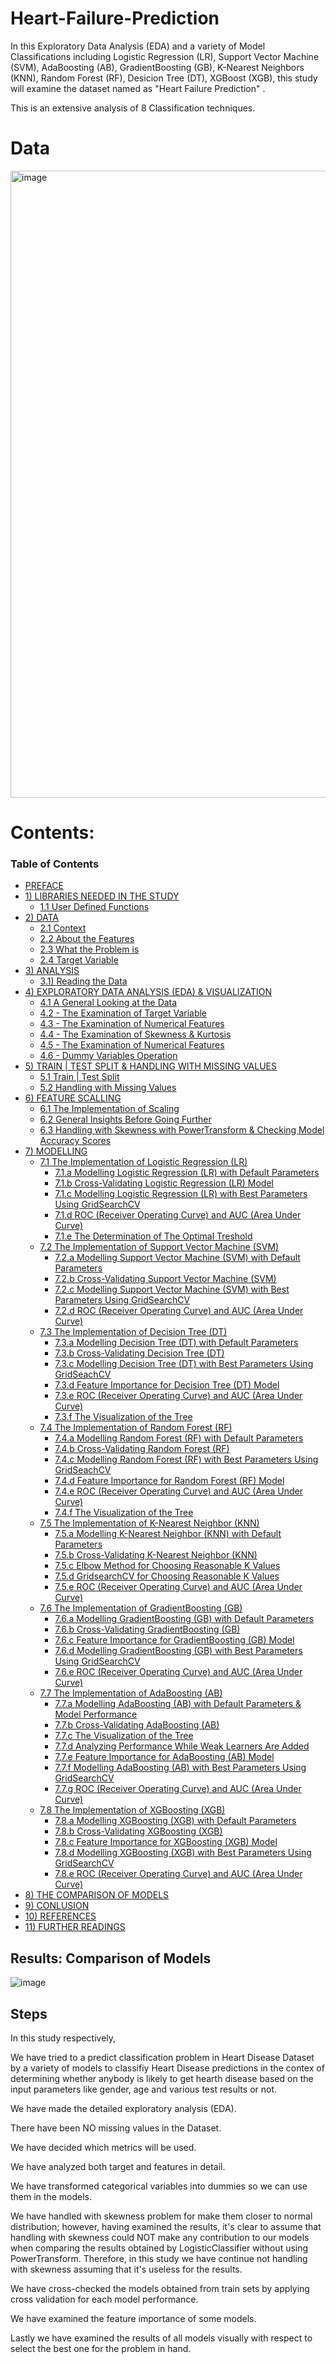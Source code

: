 # Heart-Failure-Prediction
In this Exploratory Data Analysis (EDA) and a variety of Model Classifications including Logistic Regression (LR), Support Vector Machine (SVM), AdaBoosting (AB), GradientBoosting (GB), K-Nearest Neighbors (KNN), Random Forest (RF), Desicion Tree (DT), XGBoost (XGB), this study will examine the dataset named as "Heart Failure Prediction" . 

This is an extensive analysis of 8 Classification techniques.

# Data
<img width="1003" alt="image" src="https://github.com/Amrapali03/Heart-Failure-Prediction/assets/114306627/e3156752-a7b8-4f92-be94-5d2bfd38f624">



# Contents:
<a id="toc"></a>

<h3 class="list-group-item list-group-item-action active" data-toggle="list" role="tab" aria-controls="home">Table of Contents</h3>

* [   PREFACE](#0)
* [1) LIBRARIES NEEDED IN THE STUDY](#1)
    * [1.1 User Defined Functions](#1.1)
* [2) DATA](#2)
    * [2.1 Context](#2.1)
    * [2.2 About the Features](#2.2)
    * [2.3 What the Problem is](#2.3)
    * [2.4 Target Variable](#2.3)
* [3) ANALYSIS](#3)
    * [3.1) Reading the Data](#3)
* [4) EXPLORATORY DATA ANALYSIS (EDA) & VISUALIZATION](#4)
    * [4.1 A General Looking at the Data](#4.1)
    * [4.2 - The Examination of Target Variable](#4.2)
    * [4.3 - The Examination of Numerical Features](#4.3)
    * [4.4 - The Examination of Skewness & Kurtosis](#4.4)
    * [4.5 - The Examination of Numerical Features](#4.5)
    * [4.6 - Dummy Variables Operation](#4.6)    
* [5) TRAIN | TEST SPLIT & HANDLING WITH MISSING VALUES](#5)    
    * [5.1 Train | Test Split](#5.1)
    * [5.2 Handling with Missing Values](#5.2)
* [6) FEATURE SCALLING](#6)
    * [6.1 The Implementation of Scaling](#6.1)
    * [6.2 General Insights Before Going Further](#6.2)    
    * [6.3 Handling with Skewness with PowerTransform & Checking Model Accuracy Scores](#6.3)
* [7) MODELLING](#7)    
    * [7.1 The Implementation of Logistic Regression (LR)](#7.1)
        * [7.1.a Modelling Logistic Regression (LR) with Default Parameters](#7.1.a)
        * [7.1.b Cross-Validating Logistic Regression (LR) Model](#7.1.b)
        * [7.1.c Modelling Logistic Regression (LR) with Best Parameters Using GridSearchCV](#7.1.c)
        * [7.1.d ROC (Receiver Operating Curve) and AUC (Area Under Curve)](#7.1.d)
        * [7.1.e The Determination of The Optimal Treshold](#7.1.e)
    * [7.2 The Implementation of Support Vector Machine (SVM)](#7.2)
        * [7.2.a Modelling Support Vector Machine (SVM) with Default Parameters](#7.2.a)
        * [7.2.b Cross-Validating Support Vector Machine (SVM)](#7.2.b)
        * [7.2.c Modelling Support Vector Machine (SVM) with Best Parameters Using GridSearchCV](#7.2.c)
        * [7.2.d ROC (Receiver Operating Curve) and AUC (Area Under Curve)](#7.2.d)     
    * [7.3 The Implementation of Decision Tree (DT)](#7.3)
        * [7.3.a Modelling Decision Tree (DT) with Default Parameters](#7.3.a)
        * [7.3.b Cross-Validating Decision Tree (DT)](#7.3.b)
        * [7.3.c Modelling Decision Tree (DT) with Best Parameters Using GridSeachCV](#7.3.c)
        * [7.3.d Feature Importance for Decision Tree (DT) Model](#7.3.d)
        * [7.3.e ROC (Receiver Operating Curve) and AUC (Area Under Curve)](#7.3.e)
        * [7.3.f The Visualization of the Tree](#7.3.f)
    * [7.4 The Implementation of Random Forest (RF)](#7.4)
        * [7.4.a Modelling Random Forest (RF) with Default Parameters](#7.4.a)
        * [7.4.b Cross-Validating Random Forest (RF)](#7.4.b)
        * [7.4.c Modelling Random Forest (RF) with Best Parameters Using GridSeachCV](#7.4.c)
        * [7.4.d Feature Importance for Random Forest (RF) Model](#7.4.d)
        * [7.4.e ROC (Receiver Operating Curve) and AUC (Area Under Curve)](#7.4.e)
        * [7.4.f The Visualization of the Tree](#7.4.f)    
    * [7.5 The Implementation of K-Nearest Neighbor (KNN)](#7.5)
        * [7.5.a Modelling K-Nearest Neighbor (KNN) with Default Parameters](#7.5.a)
        * [7.5.b Cross-Validating K-Nearest Neighbor (KNN)](#7.5.b)
        * [7.5.c Elbow Method for Choosing Reasonable K Values](#7.5.c)
        * [7.5.d GridsearchCV for Choosing Reasonable K Values](#7.5.d)   
        * [7.5.e ROC (Receiver Operating Curve) and AUC (Area Under Curve)](#7.5.e)
    * [7.6 The Implementation of GradientBoosting (GB)](#7.6)
        * [7.6.a Modelling GradientBoosting (GB) with Default Parameters](#7.6.a)
        * [7.6.b Cross-Validating GradientBoosting (GB)](#7.6.b)
        * [7.6.c Feature Importance for GradientBoosting (GB) Model](#7.6.c)
        * [7.6.d Modelling GradientBoosting (GB) with Best Parameters Using GridSearchCV](#7.6.d)        
        * [7.6.e ROC (Receiver Operating Curve) and AUC (Area Under Curve)](#7.6.e)       
    * [7.7 The Implementation of AdaBoosting (AB)](#7.7)
        * [7.7.a Modelling AdaBoosting (AB) with Default Parameters & Model Performance](#7.7.a)
        * [7.7.b Cross-Validating AdaBoosting (AB)](#7.7.b)
        * [7.7.c The Visualization of the Tree](#7.7.c)     
        * [7.7.d Analyzing Performance While Weak Learners Are Added](#7.7.d)         
        * [7.7.e Feature Importance for AdaBoosting (AB) Model](#7.7.e)
        * [7.7.f Modelling AdaBoosting (AB) with Best Parameters Using GridSearchCV](#7.7.f)
        * [7.7.g ROC (Receiver Operating Curve) and AUC (Area Under Curve)](#7.7.g)       
    * [7.8 The Implementation of XGBoosting (XGB)](#7.8)
        * [7.8.a Modelling XGBoosting (XGB) with Default Parameters](#7.8.a)    
        * [7.8.b Cross-Validating XGBoosting (XGB)](#7.8.b)
        * [7.8.c Feature Importance for XGBoosting (XGB) Model](#7.8.c)           
        * [7.8.d Modelling XGBoosting (XGB) with Best Parameters Using GridSearchCV](#7.8.d)     
        * [7.8.e ROC (Receiver Operating Curve) and AUC (Area Under Curve)](#7.8.e)     
* [8) THE COMPARISON OF MODELS](#8)
* [9) CONLUSION](#9)
* [10) REFERENCES](#10)
* [11) FURTHER READINGS](#11)

## Results: Comparison of Models
![image](https://github.com/Amrapali03/Heart-Failure-Prediction/assets/114306627/826e3cd5-00f8-41db-8e66-5a912ffcd181)


## Steps
In this study respectively,

We have tried to a predict classification problem in Heart Disease Dataset by a variety of models to classifiy Heart Disease predictions in the contex of determining whether anybody is likely to get hearth disease based on the input parameters like gender, age and various test results or not.

We have made the detailed exploratory analysis (EDA).

There have been NO missing values in the Dataset.

We have decided which metrics will be used.

We have analyzed both target and features in detail.

We have transformed categorical variables into dummies so we can use them in the models.

We have handled with skewness problem for make them closer to normal distribution; however, having examined the results, it's clear to assume that handling with skewness could NOT make any contribution to our models when comparing the results obtained by LogisticClassifier without using PowerTransform. Therefore, in this study we have continue not handling with skewness assuming that it's useless for the results.

We have cross-checked the models obtained from train sets by applying cross validation for each model performance.

We have examined the feature importance of some models.

Lastly we have examined the results of all models visually with respect to select the best one for the problem in hand.
